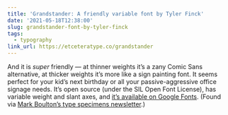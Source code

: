 ```yaml
---
title: 'Grandstander: A friendly variable font by Tyler Finck'
date: '2021-05-18T12:38:00'
slug: grandstander-font-by-tyler-finck
tags:
  - typography
link_url: https://etceteratype.co/grandstander
---
```


And it is _super_ friendly — at thinner weights it’s a zany Comic Sans alternative, at thicker weights it’s more like a sign painting font. It seems perfect for your kid’s next birthday or all your passive-aggressive office signage needs. It’s open source (under the SIL Open Font License), has variable weight and slant axes, and [it’s available on Google Fonts](https://fonts.google.com/specimen/Grandstander). (Found via [Mark Boulton’s type specimens newsletter](https://newsletter.typespecimens.xyz/archive/the-specimen-digest-045-kerchunk).)
